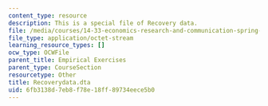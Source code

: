 ```yaml
---
content_type: resource
description: This is a special file of Recovery data.
file: /media/courses/14-33-economics-research-and-communication-spring-2012/6fb3138d7eb8f78e18ff89734eece5b0_Recoverydata.dta
file_type: application/octet-stream
learning_resource_types: []
ocw_type: OCWFile
parent_title: Empirical Exercises
parent_type: CourseSection
resourcetype: Other
title: Recoverydata.dta
uid: 6fb3138d-7eb8-f78e-18ff-89734eece5b0
---
```

